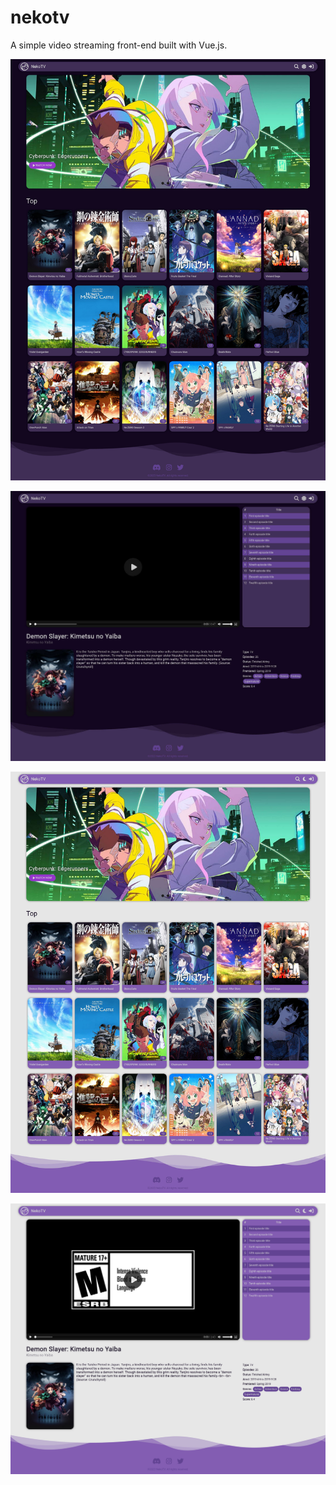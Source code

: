 # nekotv
A simple video streaming front-end built with Vue.js.

![dark preview 1](./preview/dark_1.jpg)

![dark preview 2](./preview/dark_2.jpg)

![light preview 1](./preview/light_1.jpg)

![light preview 2](./preview/light_2.jpg)

 
 
 